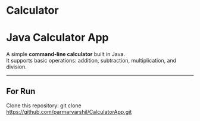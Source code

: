 # Calculator
#  Java Calculator App

A simple **command-line calculator** built in Java.  
It supports basic operations: addition, subtraction, multiplication, and division.

---

## For Run
Clone this repository:   git clone https://github.com/parmarvarshil/CalculatorApp.git
